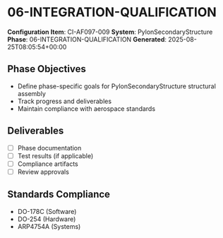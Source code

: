 # 06-INTEGRATION-QUALIFICATION

**Configuration Item**: CI-AF097-009
**System**: PylonSecondaryStructure
**Phase**: 06-INTEGRATION-QUALIFICATION
**Generated**: 2025-08-25T08:05:54+00:00

## Phase Objectives
- Define phase-specific goals for PylonSecondaryStructure structural assembly
- Track progress and deliverables
- Maintain compliance with aerospace standards

## Deliverables
- [ ] Phase documentation
- [ ] Test results (if applicable)
- [ ] Compliance artifacts
- [ ] Review approvals

## Standards Compliance
- DO-178C (Software)
- DO-254 (Hardware)
- ARP4754A (Systems)

